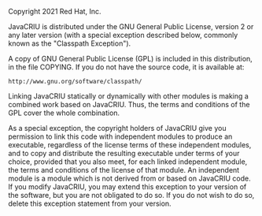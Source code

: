 Copyright 2021 Red Hat, Inc.

JavaCRIU is distributed under the GNU General Public License,
version 2 or any later version (with a special exception described
below, commonly known as the "Classpath Exception").

A copy of GNU General Public License (GPL) is included in this
distribution, in the file COPYING. If you do not have the source
code, it is available at:

    http://www.gnu.org/software/classpath/

Linking JavaCRIU statically or dynamically with other modules
is making a combined work based on JavaCRIU.  Thus, the terms
and conditions of the GPL cover the whole combination.

As a special exception, the copyright holders of JavaCRIU give you
permission to link this code with independent modules to produce an
executable, regardless of the license terms of these independent
modules, and to copy and distribute the resulting executable under
terms of your choice, provided that you also meet, for each linked
independent module, the terms and conditions of the license of that
module.  An independent module is a module which is not derived from
or based on JavaCRIU code.  If you modify JavaCRIU, you may
extend this exception to your version of the software, but you are
not obligated to do so.  If you do not wish to do so, delete this
exception statement from your version.